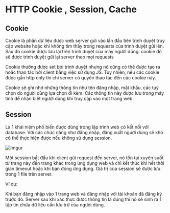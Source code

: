 # HTTP Cookie , Session, Cache 

## Cookie 

Cookie là phần dữ liệu được web server gửi vào lần đầu tiên trình duyệt truy cập website hoặc khi không tìm thấy trong requests của trình duyệt gửi lên. Sau đó cookie được lưu lại trên trình duyệt của máy người dùng. cookie đó sẽ được trình duyệt gửi lại server theo mọi requests

Cookie thường được set bỏi trình duyệt nhưng nó cũng có thể được tạo ra hoặc thao tác bởi client bằng việc sử dụng JS. Tuy nhiên, nếu các cookie được gắn http only thì chỉ server có quyền thao tác đến các cookie này. 

Cookie sẽ ghi nhớ những thông tin như tên đăng nhập, mật khẩu, các tuỳ chọn do người dùng lựa chọn đi kèm. Các thông tin này được lưu trong máy tính để nhận biết người dùng khi truy cập vào một trang web.

## Session 

Là 1 khái niệm phổ biến được dùng trong lập trình web có kết nối với database. Với các chức năng như đăng nhập, đăng xuất người dùng sẽ khó có thể thực hiện được nếu không sử dụng session.

![Imgur](https://i.imgur.com/fh1pTTC.jpg)

Một session bắt đầu khi client gửi request đến server, nó tồn tại xuyên suốt từ trang này đến trang khác trong ứng dụng web và chỉ kết thúc khi hết thời gian timeout hoặc khi bạn đóng ứng dụng. Giá trị của session sẽ được lưu trong 1 file trên server. 

Ví dụ: 

Khi bạn đăng nhập vào 1 trang web và đăng nhập với tài khoản đã đăng ký trước đó. Server sau khi xác thực được thông tin là đúng thì nó sẽ sinh ra 1 tập tin chứa dữ liệu cần lưu trữ của người dùng.  


